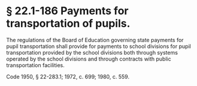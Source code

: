 # § 22.1-186 Payments for transportation of pupils.

<p>The regulations of the Board of Education governing state payments for pupil transportation shall provide for payments to school divisions for pupil transportation provided by the school divisions both through systems operated by the school divisions and through contracts with public transportation facilities.</p><p>Code 1950, § 22-283.1; 1972, c. 699; 1980, c. 559.</p>